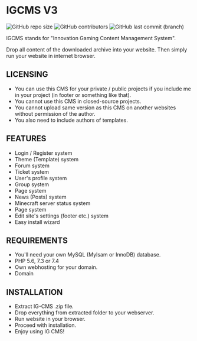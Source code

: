 # IGCMS V3

![GitHub repo size](https://img.shields.io/github/repo-size/NinjonikSVK/igcmsv3)
![GitHub contributors](https://img.shields.io/github/contributors/NinjonikSVK/igcmsv3)
![GitHub last commit (branch)](https://img.shields.io/github/last-commit/NinjonikSVK/igcmsv3/master)

IGCMS stands for "Innovation Gaming Content Management System".

Drop all content of the downloaded archive into your website.
Then simply run your website in internet browser.

## LICENSING
- You can use this CMS for your private / public projects if you include me in your project (in footer or something like that).
- You cannot use this CMS in closed-source projects.
- You cannot upload same version as this CMS on another websites without permission of the author.
- You also need to include authors of templates.

## FEATURES
- Login / Register system
- Theme (Template) system
- Forum system
- Ticket system
- User's profile system
- Group system
- Page system
- News (Posts) system
- Minecraft server status system
- Page system
- Edit site's settings (footer etc.) system
- Easy install wizard

## REQUIREMENTS
- You'll need your own MySQL (MyIsam or InnoDB) database.
- PHP 5.6, 7.3 or 7.4
- Own webhosting for your domain.
- Domain

## INSTALLATION
- Extract IG-CMS .zip file.
- Drop everything from extracted folder to your webserver.
- Run website in your browser.
- Proceed with installation.
- Enjoy using IG CMS!
